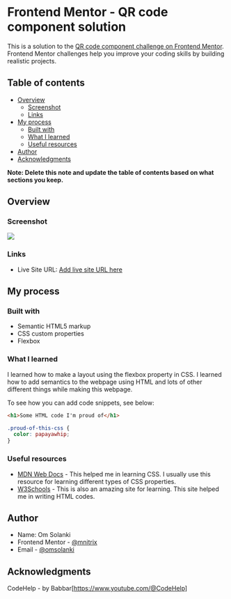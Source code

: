 # Frontend Mentor - QR code component solution

This is a solution to the [QR code component challenge on Frontend Mentor](https://www.frontendmentor.io/challenges/qr-code-component-iux_sIO_H). Frontend Mentor challenges help you improve your coding skills by building realistic projects. 

## Table of contents

- [Overview](#overview)
  - [Screenshot](#screenshot)
  - [Links](#links)
- [My process](#my-process)
  - [Built with](#built-with)
  - [What I learned](#what-i-learned)
  - [Useful resources](#useful-resources)
- [Author](#author)
- [Acknowledgments](#acknowledgments)

**Note: Delete this note and update the table of contents based on what sections you keep.**

## Overview

### Screenshot

![](.images/screenshot.jpg)

### Links

- Live Site URL: [Add live site URL here](https://your-live-site-url.com)

## My process

### Built with

- Semantic HTML5 markup
- CSS custom properties
- Flexbox

### What I learned

I learned how to make a layout using the flexbox property in CSS. I learned how to add semantics to the webpage using HTML and lots of other different things while
making this webpage.

To see how you can add code snippets, see below:

```html
<h1>Some HTML code I'm proud of</h1>
```
```css
.proud-of-this-css {
  color: papayawhip;
}
```
 
### Useful resources

- [MDN Web Docs]([https://www.example.com](https://developer.mozilla.org/en-US/docs/Web/CSS)) - This helped me in learning CSS. I usually use this resource for 
   learning different types of CSS properties.
- [W3Schools]([https://www.example.com](https://www.w3schools.com/html/)) - This is also an amazing site for learning. This site helped me in writing HTML codes.

## Author

- Name: Om Solanki
- Frontend Mentor - [@mnitrix](https://www.frontendmentor.io/profile/mnitrix)
- Email - [@omsolanki](mailto:oms54327@gmail.com)

## Acknowledgments

CodeHelp - by Babbar[https://www.youtube.com/@CodeHelp]
